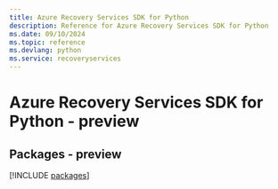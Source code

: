 ```yaml
---
title: Azure Recovery Services SDK for Python
description: Reference for Azure Recovery Services SDK for Python
ms.date: 09/10/2024
ms.topic: reference
ms.devlang: python
ms.service: recoveryservices
---
```

# Azure Recovery Services SDK for Python - preview
## Packages - preview
[!INCLUDE [packages](recovery-services-index.md)]
